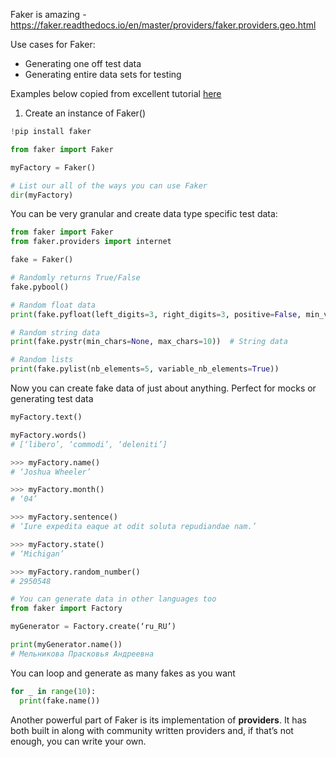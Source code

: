 Faker is amazing - https://faker.readthedocs.io/en/master/providers/faker.providers.geo.html

Use cases for Faker:
- Generating one off test data
- Generating entire data sets for testing

Examples below copied from excellent tutorial [here](https://semaphoreci.com/community/tutorials/generating-fake-data-for-python-unit-tests-with-faker)

1. Create an instance of Faker()
```python   
!pip install faker

from faker import Faker

myFactory = Faker()

# List our all of the ways you can use Faker
dir(myFactory)
```

You can be very granular and create data type specific test data:
```python   
from faker import Faker
from faker.providers import internet

fake = Faker()

# Randomly returns True/False
fake.pybool()   

# Random float data
print(fake.pyfloat(left_digits=3, right_digits=3, positive=False, min_value=None, max_value=None))   

# Random string data
print(fake.pystr(min_chars=None, max_chars=10))  # String data

# Random lists
print(fake.pylist(nb_elements=5, variable_nb_elements=True))  

```

Now you can create fake data of just about anything. Perfect for mocks or generating test data

```python   
myFactory.text()

myFactory.words()
# [‘libero’, ‘commodi’, ‘deleniti’]

>>> myFactory.name()
# ‘Joshua Wheeler’

>>> myFactory.month()
# ‘04’

>>> myFactory.sentence()
# ‘Iure expedita eaque at odit soluta repudiandae nam.’

>>> myFactory.state()
# ‘Michigan’

>>> myFactory.random_number()
# 2950548

# You can generate data in other languages too
from faker import Factory

myGenerator = Factory.create(‘ru_RU’)

print(myGenerator.name())
# Мельникова Прасковья Андреевна
```

You can loop and generate as many fakes as you want
```python   
for _ in range(10):
  print(fake.name())

```

Another powerful part of Faker is its implementation of **providers**. It has both built in along with community written providers and, if that’s not enough, you can write your own. 
